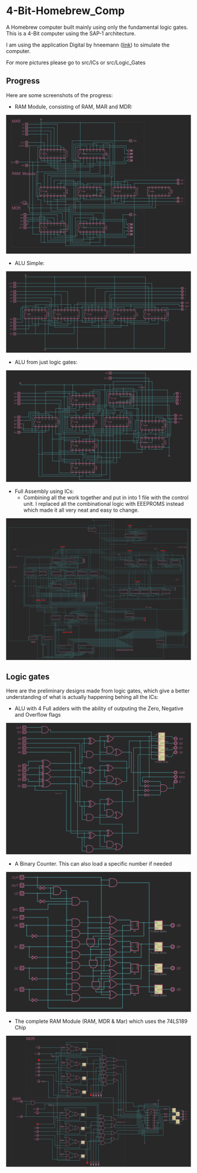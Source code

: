 # 4-Bit-Homebrew_Comp
A Homebrew computer built mainly using only the fundamental logic gates. This is a 4-Bit computer using the SAP-1 architecture.

I am using the application Digital by hneemann ([link](https://github.com/hneemann/Digital)) to simulate the computer.

For more pictures please go to src/ICs or src/Logic_Gates

## Progress
Here are some screenshots of the progress:

- RAM Module, consisting of RAM, MAR and MDR:

![Github Image](src/RAM_Module_IC.png)

- ALU Simple:

![Github Image](src/ALU_IC_Simple.png)

- ALU from just logic gates:

![Github Image](src/ALU_IC.png)

- Full Assembly using ICs:
    - Combining all the work together and put in into 1 file with the control unit. I replaced all the combinational logic with EEEPROMS instead which made it all very neat and easy to change.

![Github Image](src/Full_Assembly_IC.png) 

## Logic gates
Here are the preliminary designs made from logic gates, which give a better understanding of what is actually happening behing all the ICs:

- ALU with 4 Full adders with the ability of outputing the Zero, Negative and Overflow flags 

![Github Image](src/ALU_Logic_Gates.png)

- A Binary Counter. This can also load a specific number if needed

![Github Image](src/Binary_Counter_w_Load.png)

- The complete RAM Module (RAM, MDR & Mar) which uses the 74LS189 Chip

![Github Image](src/RAM_Module_Logic_Gates.png)
